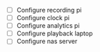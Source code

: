- [ ] Configure recording pi
- [ ] Configure clock pi
- [ ] Configure analytics pi
- [ ] Configure playback laptop
- [ ] Configure nas server